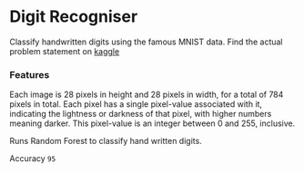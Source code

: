 # Digit Recogniser

Classify handwritten digits using the famous MNIST data.
Find the actual problem statement on [kaggle][1]


### Features

Each image is 28 pixels in height and 28 pixels in width, for a total of 784 pixels in total. Each pixel has a single pixel-value associated with it, indicating the lightness or darkness of that pixel, with higher numbers meaning darker. This pixel-value is an integer between 0 and 255, inclusive.


Runs Random Forest to classify hand written digits.

Accuracy `95`

[1]: https://www.kaggle.com/c/digit-recogniser
